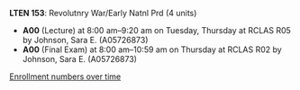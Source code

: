**LTEN 153**: Revolutnry War/Early Natnl Prd (4 units)

- **A00** (Lecture) at 8:00 am–9:20 am on Tuesday, Thursday at RCLAS R05 by Johnson, Sara E. (A05726873)
- **A00** (Final Exam) at 8:00 am–10:59 am on Thursday at RCLAS R02 by Johnson, Sara E. (A05726873)

[Enrollment numbers over time](./LTEN153.tsv)
